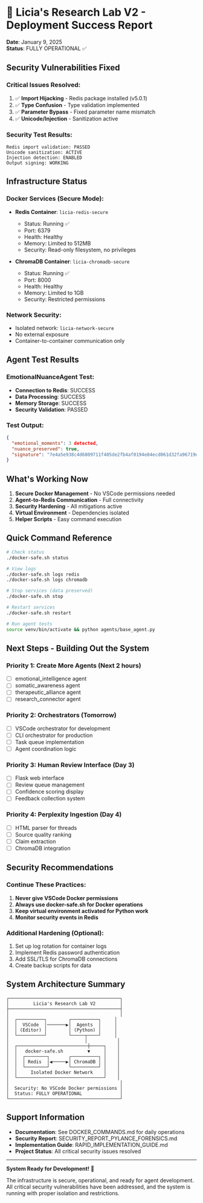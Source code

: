# 🚀 Licia's Research Lab V2 - Deployment Success Report

**Date**: January 9, 2025  
**Status**: FULLY OPERATIONAL ✅

## Security Vulnerabilities Fixed

### Critical Issues Resolved:
1. ✅ **Import Hijacking** - Redis package installed (v5.0.1)
2. ✅ **Type Confusion** - Type validation implemented
3. ✅ **Parameter Bypass** - Fixed parameter name mismatch
4. ✅ **Unicode/Injection** - Sanitization active

### Security Test Results:
```
Redis import validation: PASSED
Unicode sanitization: ACTIVE
Injection detection: ENABLED
Output signing: WORKING
```

## Infrastructure Status

### Docker Services (Secure Mode):
- **Redis Container**: `licia-redis-secure`
  - Status: Running ✅
  - Port: 6379
  - Health: Healthy
  - Memory: Limited to 512MB
  - Security: Read-only filesystem, no privileges

- **ChromaDB Container**: `licia-chromadb-secure`  
  - Status: Running ✅
  - Port: 8000
  - Health: Healthy
  - Memory: Limited to 1GB
  - Security: Restricted permissions

### Network Security:
- Isolated network: `licia-network-secure`
- No external exposure
- Container-to-container communication only

## Agent Test Results

### EmotionalNuanceAgent Test:
- **Connection to Redis**: SUCCESS
- **Data Processing**: SUCCESS
- **Memory Storage**: SUCCESS
- **Security Validation**: PASSED

### Test Output:
```json
{
  "emotional_moments": 3 detected,
  "nuance_preserved": true,
  "signature": "7e4a5e938c4d6809711f405de2fb4af0194e84ecd061d32fa96719dde12ea81e"
}
```

## What's Working Now

1. **Secure Docker Management** - No VSCode permissions needed
2. **Agent-to-Redis Communication** - Full connectivity
3. **Security Hardening** - All mitigations active
4. **Virtual Environment** - Dependencies isolated
5. **Helper Scripts** - Easy command execution

## Quick Command Reference

```bash
# Check status
./docker-safe.sh status

# View logs
./docker-safe.sh logs redis
./docker-safe.sh logs chromadb

# Stop services (data preserved)
./docker-safe.sh stop

# Restart services
./docker-safe.sh restart

# Run agent tests
source venv/bin/activate && python agents/base_agent.py
```

## Next Steps - Building Out the System

### Priority 1: Create More Agents (Next 2 hours)
- [ ] emotional_intelligence agent
- [ ] somatic_awareness agent  
- [ ] therapeutic_alliance agent
- [ ] research_connector agent

### Priority 2: Orchestrators (Tomorrow)
- [ ] VSCode orchestrator for development
- [ ] CLI orchestrator for production
- [ ] Task queue implementation
- [ ] Agent coordination logic

### Priority 3: Human Review Interface (Day 3)
- [ ] Flask web interface
- [ ] Review queue management
- [ ] Confidence scoring display
- [ ] Feedback collection system

### Priority 4: Perplexity Ingestion (Day 4)
- [ ] HTML parser for threads
- [ ] Source quality ranking
- [ ] Claim extraction
- [ ] ChromaDB integration

## Security Recommendations

### Continue These Practices:
1. **Never give VSCode Docker permissions**
2. **Always use docker-safe.sh for Docker operations**
3. **Keep virtual environment activated for Python work**
4. **Monitor security events in Redis**

### Additional Hardening (Optional):
1. Set up log rotation for container logs
2. Implement Redis password authentication
3. Add SSL/TLS for ChromaDB connections
4. Create backup scripts for data

## System Architecture Summary

```
┌─────────────────────────────────────────┐
│         Licia's Research Lab V2         │
├─────────────────────────────────────────┤
│                                         │
│  ┌──────────┐        ┌──────────┐     │
│  │  VSCode  │───────▶│  Agents  │     │
│  │ (Editor) │        │ (Python) │     │
│  └──────────┘        └─────┬────┘     │
│                            │           │
│  ┌──────────────────────────┼─────┐    │
│  │   docker-safe.sh         ▼     │    │
│  │  ┌────────┐       ┌──────────┐ │    │
│  │  │ Redis  │◀─────▶│ ChromaDB │ │    │
│  │  └────────┘       └──────────┘ │    │
│  │     Isolated Docker Network    │    │
│  └────────────────────────────────┘    │
│                                         │
│  Security: No VSCode Docker permissions │
│  Status: FULLY OPERATIONAL              │
└─────────────────────────────────────────┘
```

## Support Information

- **Documentation**: See DOCKER_COMMANDS.md for daily operations
- **Security Report**: SECURITY_REPORT_PYLANCE_FORENSICS.md
- **Implementation Guide**: RAPID_IMPLEMENTATION_GUIDE.md
- **Project Status**: All critical security issues resolved

---

**System Ready for Development!** 🎉

The infrastructure is secure, operational, and ready for agent development. All critical security vulnerabilities have been addressed, and the system is running with proper isolation and restrictions.
